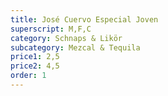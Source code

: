 ```yaml
---
title: José Cuervo Especial Joven
superscript: M,F,C
category: Schnaps & Likör
subcategory: Mezcal & Tequila
price1: 2,5
price2: 4,5
order: 1
---
```

